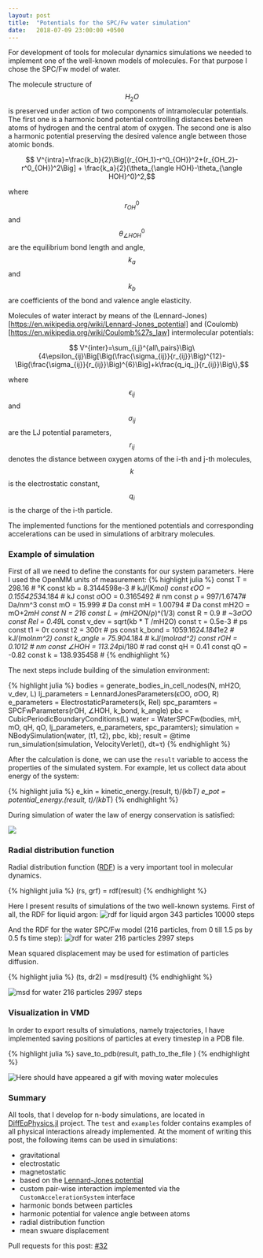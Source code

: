 ```yaml
---
layout: post
title:  "Potentials for the SPC/Fw water simulation"
date:   2018-07-09 23:00:00 +0500
---
```


<script type="text/javascript" async
  src="https://cdnjs.cloudflare.com/ajax/libs/mathjax/2.7.4/latest.js?config=TeX-MML-AM_CHTML">
</script>

For development of tools for molecular dynamics simulations we needed to implement one of the well-known models of molecules. For that purpose I chose the SPC/Fw model of water. 

The molecule structure of $$H_2O$$ is preserved under action of two components of intramolecular potentials.
The first one is a harmonic bond potential controlling distances between atoms of hydrogen and the central atom of oxygen. 
The second one is also a harmonic potential preserving the desired valence angle between those atomic bonds.

$$ V^{intra}=\frac{k_b}{2}\Big[(r_{OH_1}-r^0_{OH})^2+(r_{OH_2}-r^0_{OH})^2\Big] + \frac{k_a}{2}(\theta_{\angle HOH}-\theta_{\angle HOH}^0)^2,$$

where $$r^0_{OH}$$ and $$\theta_{\angle HOH}^0$$ are the equilibrium bond length and angle, $$k_a$$ and $$k_b$$ are coefficients of the bond and valence angle elasticity.

Molecules of water interact by means of the (Lennard-Jones)[https://en.wikipedia.org/wiki/Lennard-Jones_potential] and (Coulomb)[https://en.wikipedia.org/wiki/Coulomb%27s_law] intermolecular potentials:

$$ V^{inter}=\sum_{i,j}^{all\,pairs}\Big\{4\epsilon_{ij}\Big[\Big(\frac{\sigma_{ij}}{r_{ij}}\Big)^{12}-\Big(\frac{\sigma_{ij}}{r_{ij}}\Big)^{6}\Big]+k\frac{q_iq_j}{r_{ij}}\Big\},$$

where $$\epsilon_{ij}$$ and $$\sigma_{ij}$$ are the LJ potential parameters, $$r_{ij}$$ denotes the distance between oxygen atoms of the i-th and j-th molecules,  $$k$$ is the electrostatic constant, $$q_i$$ is the charge of the i-th particle.

The implemented functions for the mentioned potentials and corresponding accelerations can be used in simulations of arbitrary molecules.

### Example of simulation

First of all we need to define the constants for our system parameters. Here I used the OpenMM units of measurement:
{% highlight julia %}
const T = 298.16 # °K
const kb = 8.3144598e-3 # kJ/(K*mol)
const ϵOO = 0.1554253*4.184 # kJ 
const σOO = 0.3165492 # nm
const ρ = 997/1.6747# Da/nm^3
const mO = 15.999 # Da
const mH = 1.00794 # Da
const mH2O = mO+2*mH
const N = 216
const L = (mH2O*N/ρ)^(1/3)
const R = 0.9 # ~3*σOO  
const Rel = 0.49*L
const v_dev = sqrt(kb * T /mH2O)
const τ = 0.5e-3 # ps
const t1 = 0τ
const t2 = 300τ # ps
const k_bond = 1059.162*4.184*1e2 # kJ/(mol*nm^2)
const k_angle = 75.90*4.184 # kJ/(mol*rad^2)
const rOH = 0.1012 # nm
const ∠HOH = 113.24*pi/180 # rad
const qH = 0.41
const qO = -0.82
const k = 138.935458 #
{% endhighlight %}

The next steps include building of the simulation environment:

{% highlight julia %}
bodies = generate_bodies_in_cell_nodes(N, mH2O, v_dev, L)
lj_parameters = LennardJonesParameters(ϵOO, σOO, R)
e_parameters = ElectrostaticParameters(k, Rel)
spc_paramters = SPCFwParameters(rOH, ∠HOH, k_bond, k_angle)
pbc = CubicPeriodicBoundaryConditions(L)
water = WaterSPCFw(bodies, mH, mO, qH, qO,  lj_parameters, e_parameters, spc_paramters);
simulation = NBodySimulation(water, (t1, t2), pbc, kb);
result = @time run_simulation(simulation, VelocityVerlet(), dt=τ)
{% endhighlight %}

After the calculation is done, we can use the `result` variable to access the properties of the simulated system. For example, let us collect data about energy of the system:

{% highlight julia %}
e_kin = kinetic_energy.(result, t)/(kb*T)
e_pot = potential_energy.(result, t)/(kb*T)
{% endhighlight %}

During simulation of water the law of energy conservation is satisfied:

<img src="https://user-images.githubusercontent.com/16945627/42471765-5967689a-83d8-11e8-9cf5-790e8ab33947.png">

### Radial distribution function
Radial distribution function ([RDF](https://en.wikipedia.org/wiki/Radial_distribution_function)) is a very important tool in molecular dynamics.

{% highlight julia %}
(rs, grf) = rdf(result)
{% endhighlight %}

Here I present results of simulations of the two well-known systems.
First of all, the RDF for liquid argon:
![rdf for liquid argon 343 particles 10000 steps](https://user-images.githubusercontent.com/16945627/41996141-6867fe5a-7a6d-11e8-92a9-24e9b99b7ebd.png)

And the RDF for the water SPC/Fw model (216 particles, from 0 till 1.5 ps by 0.5 fs time step):
![rdf for water 216 particles 2997 steps](https://user-images.githubusercontent.com/16945627/42346082-d1177e5a-80ba-11e8-9fc4-141a61b3ab3f.png)

Mean squared displacement may be used for estimation of particles diffusion.

{% highlight julia %}
(ts, dr2) = msd(result)
{% endhighlight %}

![msd for water 216 particles 2997 steps](https://user-images.githubusercontent.com/16945627/41996180-8b9667ae-7a6d-11e8-9aa6-b0a441064e82.png)

### Visualization in VMD
In order to export results of simulations, namely trajectories, I have implemented saving positions of particles at every timestep in a PDB file.

{% highlight julia %}
save_to_pdb(result, path_to_the_file )
{% endhighlight %}

<img src="https://user-images.githubusercontent.com/16945627/42470151-0774a85e-83d3-11e8-9ca6-6a5925848d62.gif" alt="Here should have appeared a gif with moving water molecules">

### Summary
All tools, that I develop for n-body simulations, are located in [DiffEqPhysics.jl](https://github.com/JuliaDiffEq/DiffEqPhysics.jl) project. The `test` and `examples` folder contains examples of all physical interactions already implemented. At the moment of writing this post, the following items can be used in simulations:
- gravitational
- electrostatic
- magnetostatic
- based on the [Lennard-Jones potential](https://en.wikipedia.org/wiki/Lennard-Jones_potential)
- custom pair-wise interaction implemented via the `CustomAccelerationSystem` interface
- harmonic bonds between particles
- harmonic potential for valence angle between atoms
- radial distribution function
- mean swuare displacement

Pull requests for this post: [#32](https://github.com/JuliaDiffEq/DiffEqPhysics.jl/pull/32)


